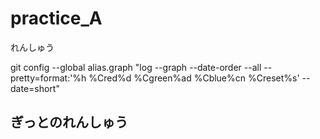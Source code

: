 # practice_A
れんしゅう

git config --global alias.graph "log --graph --date-order --all --pretty=format:'%h %Cred%d %Cgreen%ad %Cblue%cn %Creset%s' --date=short"

## ぎっとのれんしゅう